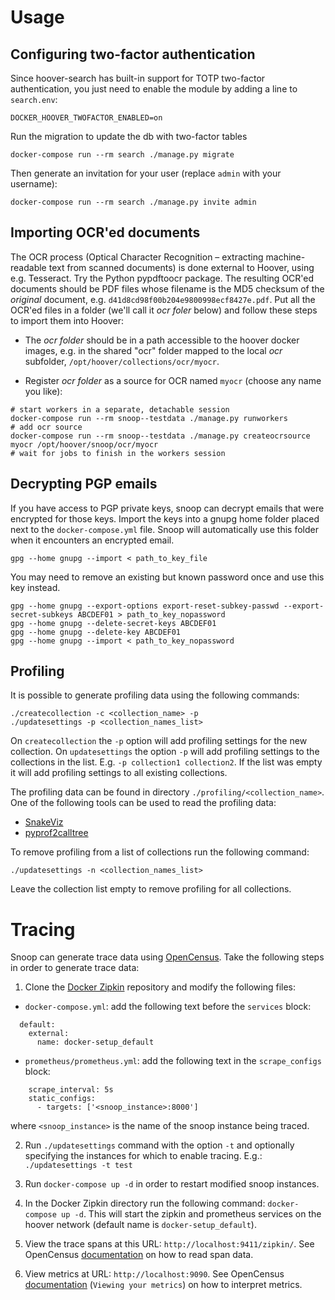 # Usage

## Configuring two-factor authentication
Since hoover-search has built-in support for TOTP two-factor authentication,
you just need to enable the module by adding a line to `search.env`:

```env
DOCKER_HOOVER_TWOFACTOR_ENABLED=on
```
Run the migration to update the db with two-factor tables

```shell
docker-compose run --rm search ./manage.py migrate
```

Then generate an invitation for your user (replace `admin` with your username):

```shell
docker-compose run --rm search ./manage.py invite admin
```

## Importing OCR'ed documents
The OCR process (Optical Character Recognition – extracting machine-readable
text from scanned documents) is done external to Hoover, using e.g. Tesseract.
Try the Python pypdftoocr package. The resulting OCR'ed documents should be PDF
files whose filename is the MD5 checksum of the _original_ document, e.g.
`d41d8cd98f00b204e9800998ecf8427e.pdf`. Put all the OCR'ed files in a folder
(we'll call it _ocr foler_ below) and follow these steps to import them into
Hoover:

* The _ocr folder_ should be in a path accessible to the hoover docker images,
  e.g. in the shared "ocr" folder mapped to the local _ocr_ subfolder,
  `/opt/hoover/collections/ocr/myocr`.

* Register _ocr folder_ as a source for OCR named `myocr` (choose any name you
  like):

```shell
# start workers in a separate, detachable session
docker-compose run --rm snoop--testdata ./manage.py runworkers
# add ocr source
docker-compose run --rm snoop--testdata ./manage.py createocrsource myocr /opt/hoover/snoop/ocr/myocr
# wait for jobs to finish in the workers session
```

## Decrypting PGP emails
If you have access to PGP private keys, snoop can decrypt emails that were
encrypted for those keys. Import the keys into a gnupg home folder placed next
to the `docker-compose.yml` file. Snoop will automatically use this folder when
it encounters an encrypted email.

```shell
gpg --home gnupg --import < path_to_key_file
```

You may need to remove an existing but known password once and use this key instead.

```shell
gpg --home gnupg --export-options export-reset-subkey-passwd --export-secret-subkeys ABCDEF01 > path_to_key_nopassword
gpg --home gnupg --delete-secret-keys ABCDEF01
gpg --home gnupg --delete-key ABCDEF01
gpg --home gnupg --import < path_to_key_nopassword
```

## Profiling
It is possible to generate profiling data using the following commands:
```shell
./createcollection -c <collection_name> -p
./updatesettings -p <collection_names_list>
```

On `createcollection` the `-p` option will add profiling settings for the new
collection. On `updatesettings` the option `-p` will add profiling settings
to the collections in the list. E.g. `-p collection1 collection2`. If the list
was empty it will add profiling settings to all existing collections.

The profiling data can be found in directory `./profiling/<collection_name>`.
One of the following tools can be used to read the profiling data:
- [SnakeViz](https://jiffyclub.github.io/snakeviz/)
- [pyprof2calltree](https://pypi.org/project/pyprof2calltree/)

To remove profiling from a list of collections run the following command:
```shell
./updatesettings -n <collection_names_list>
```

Leave the collection list empty to remove profiling for all collections.


# Tracing
Snoop can generate trace data using [OpenCensus](https://opencensus.io). Take
the following steps in order to generate trace data:
1. Clone the [Docker Zipkin](https://github.com/openzipkin/docker-zipkin)
repository and modify the following files:
- `docker-compose.yml`: add the following text before the `services` block:
```networks:
  default:
    external:
      name: docker-setup_default
```
- `prometheus/prometheus.yml`: add the following text in the `scrape_configs`
block:
```- job_name: '<snoop_instance>'
    scrape_interval: 5s
    static_configs:
      - targets: ['<snoop_instance>:8000']
```
where `<snoop_instance>` is the name of the snoop instance being traced.

2. Run `./updatesettings` command with the option `-t` and optionally specifying
the instances for which to enable tracing. E.g.: `./updatesettings -t test`

3. Run `docker-compose up -d` in order to restart modified snoop instances.

4. In the Docker Zipkin directory run the following command:
`docker-compose up -d`. This will start the zipkin and prometheus services on
the hoover network (default name is `docker-setup_default`).

5. View the trace spans at this URL: `http://localhost:9411/zipkin/`. See
OpenCensus [documentation](https://opencensus.io/tracing/span/) on how to read
span data.

6. View metrics at URL: `http://localhost:9090`. See OpenCensus
[documentation](https://opencensus.io/quickstart/python/metrics/) (`Viewing
your metrics`) on how to interpret metrics.
